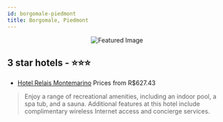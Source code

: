 ```yaml
---
id: borgomale-piedmont
title: Borgomale, Piedmont
---
```


<center><img src="https://i.travelapi.com/hotels/2000000/1480000/1478000/1477977/5f3ae680_z.jpg" alt="Featured Image" /></center>


##  3 star hotels - ⭐️⭐️⭐️

-    [Hotel Relais Montemarino](https://us.hurb.com/hotels/borgomale/hotel-relais-montemarino-JNP-JP351659?cmp=18055) Prices from R$627.43
   > Enjoy a range of recreational amenities, including an indoor pool, a spa tub, and a sauna. Additional features at this hotel include complimentary wireless Internet access and concierge services.
